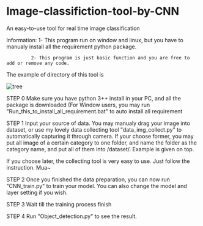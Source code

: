# Image-classifiction-tool-by-CNN
An easy-to-use tool for real time image classification

Information: 1- This program run on window and linux, but you have to manualy install all the requirement python package.

             2- This program is just basic function and you are free to add or remove any code.

The example of directory of this tool is




![tree](https://user-images.githubusercontent.com/43640535/147842942-37afb7ab-7db6-435b-b54f-83a9ba75a43c.PNG)

STEP 0
Make sure you have python 3++ install in your PC, and all the package is downloaded (For Window users, you may run "Run_this_to_install_all_requirement.bat" to auto install all requirement

STEP 1
Input your source of data. You may manualy drag your image into dataset, or use my lovely data collecting tool "data_img_collect.py" to automatically capturing it through camera. If your choose former, you may put all image of a certain category to one folder, and name the folder as the category name, and put all of them into /dataset/. Example is given on top.

If you choose later, the collecting tool is very easy to use. Just follow the instruction. Mua~

STEP 2
Once you finished the data preparation, you can now run "CNN_train.py" to train your model. You can also change the model and layer setting if you wish.

STEP 3
Wait till the training process finish

STEP 4
Run "Object_detection.py" to see the result. 


